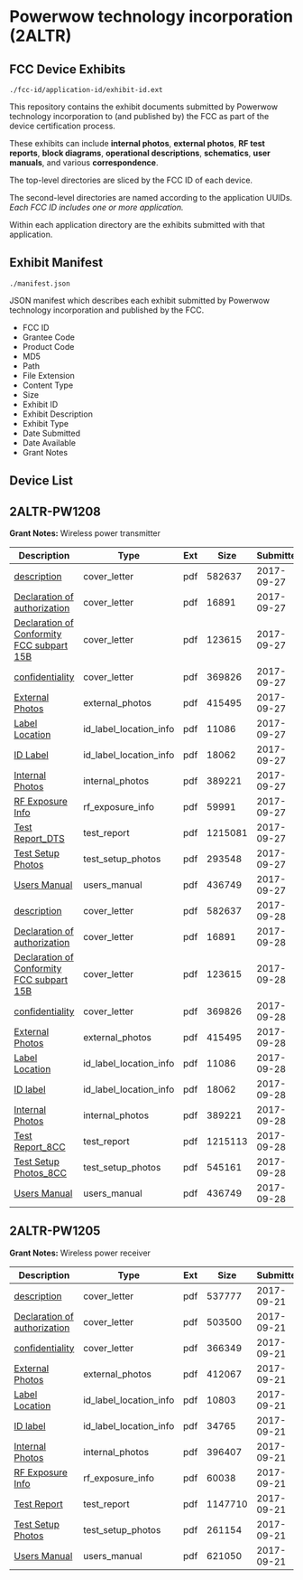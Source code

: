 # Powerwow technology incorporation (2ALTR)
## FCC Device Exhibits

```
./fcc-id/application-id/exhibit-id.ext
```

This repository contains the exhibit documents submitted by Powerwow technology incorporation to (and published by) the FCC as part of the device certification process.

These exhibits can include **internal photos**, **external photos**, **RF test reports**, **block diagrams**, **operational descriptions**, **schematics**, **user manuals**, and various **correspondence**.

The top-level directories are sliced by the FCC ID of each device.

The second-level directories are named according to the application UUIDs. *Each FCC ID includes one or more application.*

Within each application directory are the exhibits submitted with that application. 

## Exhibit Manifest

```
./manifest.json
```

JSON manifest which describes each exhibit submitted by Powerwow technology incorporation and published by the FCC.

- FCC ID
- Grantee Code
- Product Code
- MD5
- Path
- File Extension
- Content Type
- Size
- Exhibit ID
- Exhibit Description
- Exhibit Type
- Date Submitted
- Date Available
- Grant Notes

## Device List
## 2ALTR-PW1208
**Grant Notes:** Wireless power transmitter

| Description | Type | Ext | Size | Submitted | Available |
| ----------- | ---- | --- | ---- | --------- | --------- |
| [description](2ALTR-PW1208/3dbc01dc8b2a0eb1a7b31407b99c4649/3582159.pdf) | cover_letter | pdf | 582637 | 2017-09-27 | 2017-09-28 |
| [Declaration of authorization](2ALTR-PW1208/3dbc01dc8b2a0eb1a7b31407b99c4649/3582161.pdf) | cover_letter | pdf | 16891 | 2017-09-27 | 2017-09-28 |
| [Declaration of Conformity FCC subpart 15B](2ALTR-PW1208/3dbc01dc8b2a0eb1a7b31407b99c4649/3582163.pdf) | cover_letter | pdf | 123615 | 2017-09-27 | 2017-09-28 |
| [confidentiality](2ALTR-PW1208/3dbc01dc8b2a0eb1a7b31407b99c4649/3582164.pdf) | cover_letter | pdf | 369826 | 2017-09-27 | 2017-09-28 |
| [External Photos](2ALTR-PW1208/3dbc01dc8b2a0eb1a7b31407b99c4649/3582181.pdf) | external_photos | pdf | 415495 | 2017-09-27 | 2017-12-26 |
| [Label Location](2ALTR-PW1208/3dbc01dc8b2a0eb1a7b31407b99c4649/3582178.pdf) | id_label_location_info | pdf | 11086 | 2017-09-27 | 2017-09-28 |
| [ID Label](2ALTR-PW1208/3dbc01dc8b2a0eb1a7b31407b99c4649/3582182.pdf) | id_label_location_info | pdf | 18062 | 2017-09-27 | 2017-09-28 |
| [Internal Photos](2ALTR-PW1208/3dbc01dc8b2a0eb1a7b31407b99c4649/3582177.pdf) | internal_photos | pdf | 389221 | 2017-09-27 | 2017-12-26 |
| [RF Exposure Info](2ALTR-PW1208/3dbc01dc8b2a0eb1a7b31407b99c4649/3582183.pdf) | rf_exposure_info | pdf | 59991 | 2017-09-27 | 2017-09-28 |
| [Test Report_DTS](2ALTR-PW1208/3dbc01dc8b2a0eb1a7b31407b99c4649/3582184.pdf) | test_report | pdf | 1215081 | 2017-09-27 | 2017-09-28 |
| [Test Setup Photos](2ALTR-PW1208/3dbc01dc8b2a0eb1a7b31407b99c4649/3582179.pdf) | test_setup_photos | pdf | 293548 | 2017-09-27 | 2017-12-26 |
| [Users Manual](2ALTR-PW1208/3dbc01dc8b2a0eb1a7b31407b99c4649/3582180.pdf) | users_manual | pdf | 436749 | 2017-09-27 | 2017-12-26 |
| [description](2ALTR-PW1208/93c6a0e0e0f701d4fea34cdb7ec99db6/3582159.pdf) | cover_letter | pdf | 582637 | 2017-09-28 | 2017-09-28 |
| [Declaration of authorization](2ALTR-PW1208/93c6a0e0e0f701d4fea34cdb7ec99db6/3582161.pdf) | cover_letter | pdf | 16891 | 2017-09-28 | 2017-09-28 |
| [Declaration of Conformity FCC subpart 15B](2ALTR-PW1208/93c6a0e0e0f701d4fea34cdb7ec99db6/3582163.pdf) | cover_letter | pdf | 123615 | 2017-09-28 | 2017-09-28 |
| [confidentiality](2ALTR-PW1208/93c6a0e0e0f701d4fea34cdb7ec99db6/3582164.pdf) | cover_letter | pdf | 369826 | 2017-09-28 | 2017-09-28 |
| [External Photos](2ALTR-PW1208/93c6a0e0e0f701d4fea34cdb7ec99db6/3582181.pdf) | external_photos | pdf | 415495 | 2017-09-28 | 2017-12-26 |
| [Label Location](2ALTR-PW1208/93c6a0e0e0f701d4fea34cdb7ec99db6/3582178.pdf) | id_label_location_info | pdf | 11086 | 2017-09-28 | 2017-09-28 |
| [ID label](2ALTR-PW1208/93c6a0e0e0f701d4fea34cdb7ec99db6/3582182.pdf) | id_label_location_info | pdf | 18062 | 2017-09-28 | 2017-09-28 |
| [Internal Photos](2ALTR-PW1208/93c6a0e0e0f701d4fea34cdb7ec99db6/3582177.pdf) | internal_photos | pdf | 389221 | 2017-09-28 | 2017-12-26 |
| [Test Report_8CC](2ALTR-PW1208/93c6a0e0e0f701d4fea34cdb7ec99db6/3583594.pdf) | test_report | pdf | 1215113 | 2017-09-28 | 2017-09-28 |
| [Test Setup Photos_8CC](2ALTR-PW1208/93c6a0e0e0f701d4fea34cdb7ec99db6/3583639.pdf) | test_setup_photos | pdf | 545161 | 2017-09-28 | 2017-12-26 |
| [Users Manual](2ALTR-PW1208/93c6a0e0e0f701d4fea34cdb7ec99db6/3582180.pdf) | users_manual | pdf | 436749 | 2017-09-28 | 2017-12-26 |
## 2ALTR-PW1205
**Grant Notes:** Wireless power receiver

| Description | Type | Ext | Size | Submitted | Available |
| ----------- | ---- | --- | ---- | --------- | --------- |
| [description](2ALTR-PW1205/d0d5c06b10b9f88f3f5c406b4024f082/3572914.pdf) | cover_letter | pdf | 537777 | 2017-09-21 | 2017-09-22 |
| [Declaration of authorization](2ALTR-PW1205/d0d5c06b10b9f88f3f5c406b4024f082/3572921.pdf) | cover_letter | pdf | 503500 | 2017-09-21 | 2017-09-22 |
| [confidentiality](2ALTR-PW1205/d0d5c06b10b9f88f3f5c406b4024f082/3572925.pdf) | cover_letter | pdf | 366349 | 2017-09-21 | 2017-09-22 |
| [External Photos](2ALTR-PW1205/d0d5c06b10b9f88f3f5c406b4024f082/3572918.pdf) | external_photos | pdf | 412067 | 2017-09-21 | 2017-12-20 |
| [Label Location](2ALTR-PW1205/d0d5c06b10b9f88f3f5c406b4024f082/3572926.pdf) | id_label_location_info | pdf | 10803 | 2017-09-21 | 2017-09-22 |
| [ID label](2ALTR-PW1205/d0d5c06b10b9f88f3f5c406b4024f082/3572927.pdf) | id_label_location_info | pdf | 34765 | 2017-09-21 | 2017-09-22 |
| [Internal Photos](2ALTR-PW1205/d0d5c06b10b9f88f3f5c406b4024f082/3572923.pdf) | internal_photos | pdf | 396407 | 2017-09-21 | 2017-12-20 |
| [RF Exposure Info](2ALTR-PW1205/d0d5c06b10b9f88f3f5c406b4024f082/3572920.pdf) | rf_exposure_info | pdf | 60038 | 2017-09-21 | 2017-09-22 |
| [Test Report](2ALTR-PW1205/d0d5c06b10b9f88f3f5c406b4024f082/3572922.pdf) | test_report | pdf | 1147710 | 2017-09-21 | 2017-09-22 |
| [Test Setup Photos](2ALTR-PW1205/d0d5c06b10b9f88f3f5c406b4024f082/3572930.pdf) | test_setup_photos | pdf | 261154 | 2017-09-21 | 2017-12-20 |
| [Users Manual](2ALTR-PW1205/d0d5c06b10b9f88f3f5c406b4024f082/3572934.pdf) | users_manual | pdf | 621050 | 2017-09-21 | 2017-12-20 |
